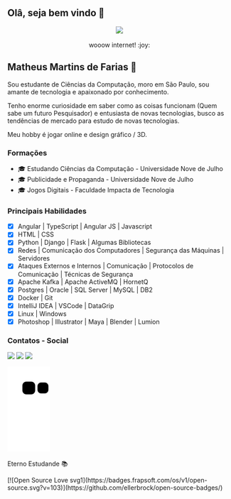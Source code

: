 ## Olâ, seja bem vindo 👋

<p align="center"><img src="https://i.imgur.com/hFljwZt.gif"></p>
<p align="center">wooow internet! :joy:</p>
 
## Matheus Martins de Farias :vulcan_salute:
Sou estudante de Ciências da Computação, moro em São Paulo, sou amante de tecnologia e apaixonado por conhecimento.

Tenho enorme curiosidade em saber como as coisas funcionam (Quem sabe um futuro Pesquisador) e entusiasta de novas tecnologias, busco as tendências de mercado para estudo de novas tecnologias.

Meu hobby é jogar online e design gráfico / 3D.
 
### Formações
- 🎓 Estudando Ciências da Computação - Universidade Nove de Julho
- 🎓 Publicidade e Propaganda - Universidade Nove de Julho
- 🎓 Jogos Digitais - Faculdade Impacta de Tecnologia
 
### Principais Habilidades
- [x] Angular | TypeScript | Angular JS | Javascript
- [x] HTML | CSS
- [x] Python | Django | Flask | Algumas Bibliotecas 
- [x] Redes | Comunicação dos Computadores | Segurança das Máquinas | Servidores
- [x] Ataques Externos e Internos | Comunicação | Protocolos de Comunicação | Técnicas de Segurança
- [x] Apache Kafka | Apache ActiveMQ | HornetQ
- [x] Postgres | Oracle | SQL Server | MySQL | DB2 
- [x] Docker | Git
- [x] IntelliJ IDEA | VSCode | DataGrip 
- [x] Linux | Windows
- [X] Photoshop | Illustrator | Maya | Blender | Lumion

### Contatos - Social 
<div> 
  <a href="https://www.instagram.com/matt_theuz/" target="_blank"><img src="https://img.shields.io/badge/-Instagram-%23E4405F?style=for-the-badge&logo=instagram&logoColor=white" target="_blank"></a>
  <a href = "mailto:matheusfarias.martins97@gmail.com"><img src="https://img.shields.io/badge/-Gmail-%23333?style=for-the-badge&logo=gmail&logoColor=white" target="_blank"></a>
  <a href="https://www.linkedin.com/in/matheus-martins-68063b21b/" target="_blank"><img src="https://img.shields.io/badge/-LinkedIn-%230077B5?style=for-the-badge&logo=linkedin&logoColor=white" target="_blank"></a> 
 
  ![Snake animation](https://github.com/rafaballerini/rafaballerini/blob/output/github-contribution-grid-snake.svg)
 
</div>
<p>Eterno Estudande 📚</p>
[![Open Source Love svg1](https://badges.frapsoft.com/os/v1/open-source.svg?v=103)](https://github.com/ellerbrock/open-source-badges/)


